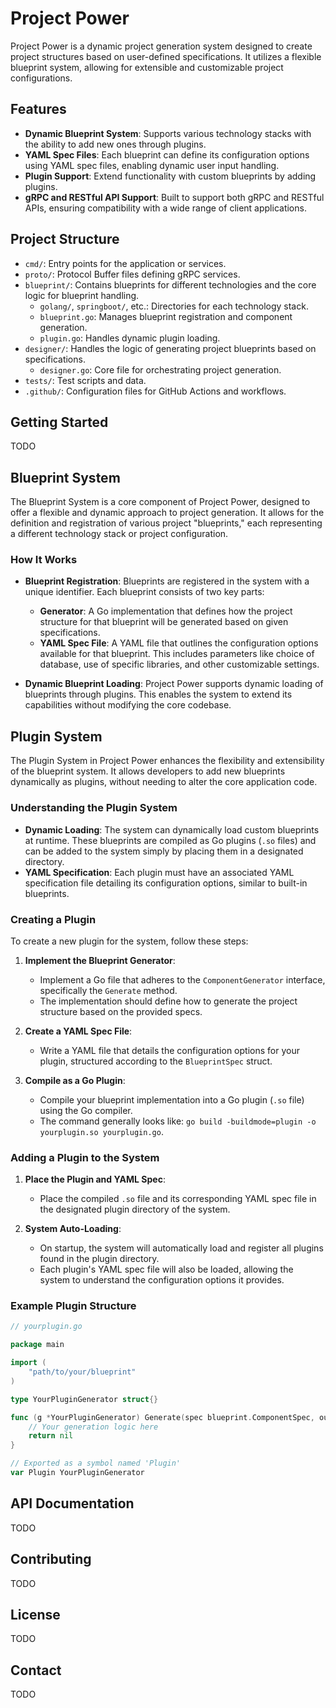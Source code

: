 # Project Power

Project Power is a dynamic project generation system designed to create project structures based on user-defined specifications. It utilizes a flexible blueprint system, allowing for extensible and customizable project configurations.

## Features

- **Dynamic Blueprint System**: Supports various technology stacks with the ability to add new ones through plugins.
- **YAML Spec Files**: Each blueprint can define its configuration options using YAML spec files, enabling dynamic user input handling.
- **Plugin Support**: Extend functionality with custom blueprints by adding plugins.
- **gRPC and RESTful API Support**: Built to support both gRPC and RESTful APIs, ensuring compatibility with a wide range of client applications.

## Project Structure

- `cmd/`: Entry points for the application or services.
- `proto/`: Protocol Buffer files defining gRPC services.
- `blueprint/`: Contains blueprints for different technologies and the core logic for blueprint handling.
    - `golang/`, `springboot/`, etc.: Directories for each technology stack.
    - `blueprint.go`: Manages blueprint registration and component generation.
    - `plugin.go`: Handles dynamic plugin loading.
- `designer/`: Handles the logic of generating project blueprints based on specifications.
    - `designer.go`: Core file for orchestrating project generation.
- `tests/`: Test scripts and data.
- `.github/`: Configuration files for GitHub Actions and workflows.

## Getting Started

TODO

## Blueprint System

The Blueprint System is a core component of Project Power, designed to offer a flexible and dynamic approach to project generation. It allows for the definition and registration of various project "blueprints," each representing a different technology stack or project configuration.

### How It Works

- **Blueprint Registration**: Blueprints are registered in the system with a unique identifier. Each blueprint consists of two key parts:
    - **Generator**: A Go implementation that defines how the project structure for that blueprint will be generated based on given specifications.
    - **YAML Spec File**: A YAML file that outlines the configuration options available for that blueprint. This includes parameters like choice of database, use of specific libraries, and other customizable settings.

- **Dynamic Blueprint Loading**: Project Power supports dynamic loading of blueprints through plugins. This enables the system to extend its capabilities without modifying the core codebase.

## Plugin System

The Plugin System in Project Power enhances the flexibility and extensibility of the blueprint system. It allows developers to add new blueprints dynamically as plugins, without needing to alter the core application code.

### Understanding the Plugin System

- **Dynamic Loading**: The system can dynamically load custom blueprints at runtime. These blueprints are compiled as Go plugins (`.so` files) and can be added to the system simply by placing them in a designated directory.
- **YAML Specification**: Each plugin must have an associated YAML specification file detailing its configuration options, similar to built-in blueprints.

### Creating a Plugin

To create a new plugin for the system, follow these steps:

1. **Implement the Blueprint Generator**:
    - Implement a Go file that adheres to the `ComponentGenerator` interface, specifically the `Generate` method.
    - The implementation should define how to generate the project structure based on the provided specs.

2. **Create a YAML Spec File**:
    - Write a YAML file that details the configuration options for your plugin, structured according to the `BlueprintSpec` struct.

3. **Compile as a Go Plugin**:
    - Compile your blueprint implementation into a Go plugin (`.so` file) using the Go compiler.
    - The command generally looks like: `go build -buildmode=plugin -o yourplugin.so yourplugin.go`.

### Adding a Plugin to the System

1. **Place the Plugin and YAML Spec**:
    - Place the compiled `.so` file and its corresponding YAML spec file in the designated plugin directory of the system.

2. **System Auto-Loading**:
    - On startup, the system will automatically load and register all plugins found in the plugin directory.
    - Each plugin's YAML spec file will also be loaded, allowing the system to understand the configuration options it provides.

### Example Plugin Structure

```go
// yourplugin.go

package main

import (
    "path/to/your/blueprint"
)

type YourPluginGenerator struct{}

func (g *YourPluginGenerator) Generate(spec blueprint.ComponentSpec, outputPath string) error {
    // Your generation logic here
    return nil
}

// Exported as a symbol named 'Plugin'
var Plugin YourPluginGenerator
```

## API Documentation

TODO

## Contributing

TODO

## License

TODO

## Contact

TODO
